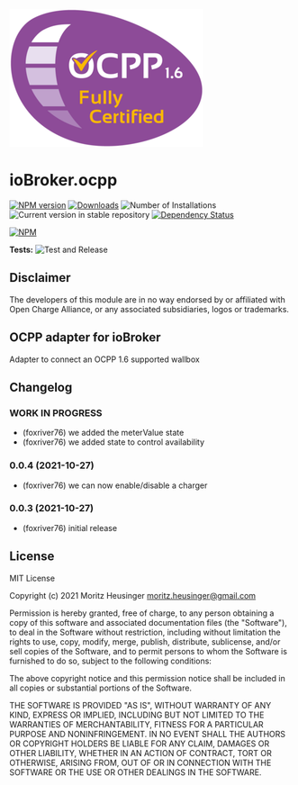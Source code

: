 ![Logo](admin/ocpp.png)
# ioBroker.ocpp

[![NPM version](https://img.shields.io/npm/v/iobroker.ocpp.svg)](https://www.npmjs.com/package/iobroker.ocpp)
[![Downloads](https://img.shields.io/npm/dm/iobroker.ocpp.svg)](https://www.npmjs.com/package/iobroker.ocpp)
![Number of Installations](https://iobroker.live/badges/ocpp-installed.svg)
![Current version in stable repository](https://iobroker.live/badges/ocpp-stable.svg)
[![Dependency Status](https://img.shields.io/david/foxriver76/iobroker.ocpp.svg)](https://david-dm.org/foxriver76/iobroker.ocpp)

[![NPM](https://nodei.co/npm/iobroker.ocpp.png?downloads=true)](https://nodei.co/npm/iobroker.ocpp/)

**Tests:** ![Test and Release](https://github.com/foxriver76/ioBroker.ocpp/workflows/Test%20and%20Release/badge.svg)


## Disclaimer
The developers of this module are in no way endorsed by or affiliated with Open Charge Alliance,
or any associated subsidiaries, logos or trademarks.

## OCPP adapter for ioBroker
Adapter to connect an OCPP 1.6 supported wallbox

## Changelog
<!--
	Placeholder for the next version (at the beginning of the line):
	### **WORK IN PROGRESS**
-->

### **WORK IN PROGRESS**
* (foxriver76) we added the meterValue state
* (foxriver76) we added state to control availability

### 0.0.4 (2021-10-27)
* (foxriver76) we can now enable/disable a charger

### 0.0.3 (2021-10-27)
* (foxriver76) initial release

## License
MIT License

Copyright (c) 2021 Moritz Heusinger <moritz.heusinger@gmail.com>

Permission is hereby granted, free of charge, to any person obtaining a copy
of this software and associated documentation files (the "Software"), to deal
in the Software without restriction, including without limitation the rights
to use, copy, modify, merge, publish, distribute, sublicense, and/or sell
copies of the Software, and to permit persons to whom the Software is
furnished to do so, subject to the following conditions:

The above copyright notice and this permission notice shall be included in all
copies or substantial portions of the Software.

THE SOFTWARE IS PROVIDED "AS IS", WITHOUT WARRANTY OF ANY KIND, EXPRESS OR
IMPLIED, INCLUDING BUT NOT LIMITED TO THE WARRANTIES OF MERCHANTABILITY,
FITNESS FOR A PARTICULAR PURPOSE AND NONINFRINGEMENT. IN NO EVENT SHALL THE
AUTHORS OR COPYRIGHT HOLDERS BE LIABLE FOR ANY CLAIM, DAMAGES OR OTHER
LIABILITY, WHETHER IN AN ACTION OF CONTRACT, TORT OR OTHERWISE, ARISING FROM,
OUT OF OR IN CONNECTION WITH THE SOFTWARE OR THE USE OR OTHER DEALINGS IN THE
SOFTWARE.
